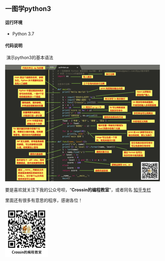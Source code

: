 ## 一图学python3

#### 运行环境
- Python 3.7

#### 代码说明
​	演示python3的基本语法

![py3in1pic.jpg](py3in1pic.jpg)

要是喜欢就关注下我的公众号呗，“**Crossin的编程教室**”，或者同名 [知乎专栏](https://zhuanlan.zhihu.com/crossin)

里面还有很多有意思的程序，感谢各位！

![crossincode](../crossin-logo.png)